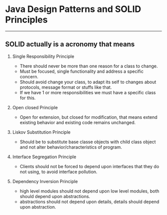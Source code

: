 
# Java Design Patterns and SOLID Principles

---

## SOLID actually is a acronomy that means

1. Single Responsibility Principle
   * There should never be more than one reason for a class to change.
   * Must be focused, single functionality and address a specific concern.
   * Should avoid change your class, to adapt its self to changes about protocols, message format or stuffs like that.
   * If we have 1 or more responsibilities we must have a specific class for this.

2. Open closed Principle
   * Open for extension, but closed for modification, that means extend existing behavior and existing code remains unchanged.

3. Liskov Substitution Principle
   * Should be to substitute base classe objects with child class object and not alter behavior/characteristics of program.

4. Interface Segregation Principle
   * Clients should not be forced to depend upon interfaces that they do not using, to avoid interface pollution. 
   
5. Dependency Inversion Principle
   * high level modules should not depend upon low level modules, both should depend upon abstractions.
   * abstractions should not depend upon details, details should depend upon abstraction.
